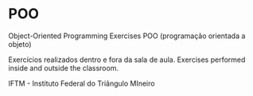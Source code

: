 # POO
Object-Oriented Programming Exercises
POO (programação orientada a objeto)

Exercícios realizados dentro e fora da sala de aula.
Exercises performed inside and outside the classroom.

IFTM - Instituto Federal do Triângulo MIneiro
